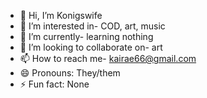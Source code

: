 - 👋 Hi, I’m Konigswife
- 👀 I’m interested in- COD, art, music
- 🌱 I’m currently- learning nothing
- 💞️ I’m looking to collaborate on- art
- 📫 How to reach me- kairae66@gmail.com
- 😄 Pronouns: They/them
- ⚡ Fun fact: None
